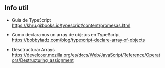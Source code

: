 ## Info util

- Guia de TypeScript
  https://khru.gitbooks.io/typescript/content/promesas.html

- Como declaramos un array de objetos en TypeScript
  https://bobbyhadz.com/blog/typescript-declare-array-of-objects

- Desctructurar Arrays
  https://developer.mozilla.org/es/docs/Web/JavaScript/Reference/Operators/Destructuring_assignment
